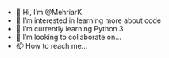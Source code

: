 - 👋 Hi, I’m @MehriarK
- 👀 I’m interested in learning more about code 
- 🌱 I’m currently learning Python 3
- 💞️ I’m looking to collaborate on...
- 📫 How to reach me...

<!---
MehriarK/MehriarK is a ✨ special ✨ repository because its `README.md` (this file) appears on your GitHub profile.
You can click the Preview link to take a look at your changes.
--->
